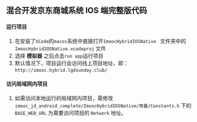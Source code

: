 
## 混合开发京东商城系统 IOS 端完整版代码

#### 运行项目
 1. 在安装了`XCode`的`macos`系统中直接打开`ImoocHybridIOSNative ` 文件夹中的 `ImoocHybridIOSNative.xcodeproj` 文件
 2. 选择 **模拟器** 之后点击`run app`运行项目
 4. 默认情况下，项目运行会访问线上项目地址，即：`http://imooc.hybrid.lgdsunday.club/`

#### 访问局域网内项目
 1. 如需访问本地运行的局域网内项目，需修改 `imooc_jd_android_complete/ImoocHybridIOSNative/常量/Constants.h` 下的 `BASE_WEB_URL` 为需要访问项目的 `Network` 地址。

